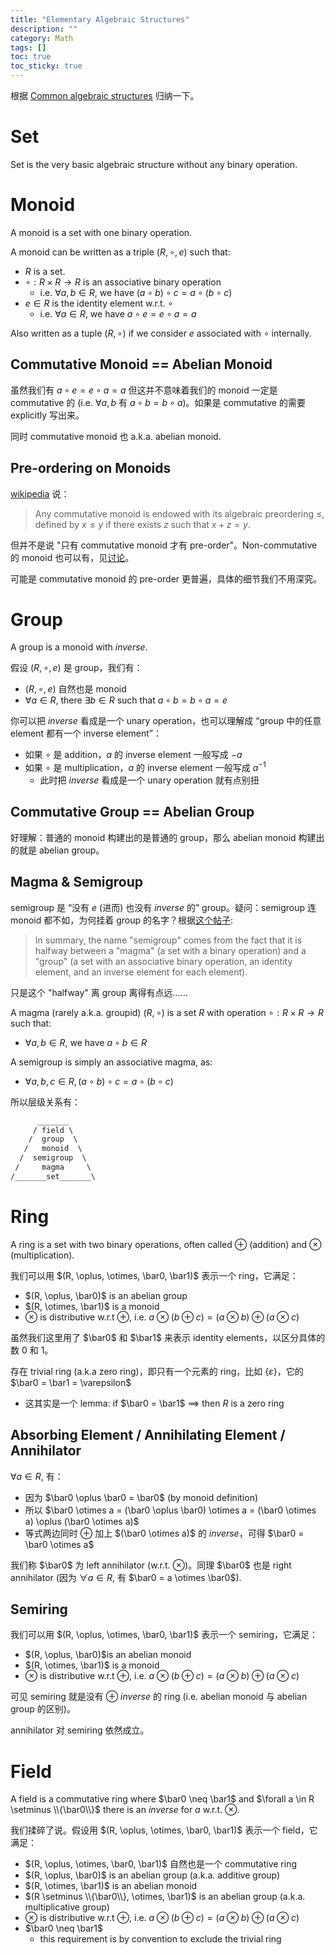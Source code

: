 ```yaml
---
title: "Elementary Algebraic Structures"
description: ""
category: Math
tags: []
toc: true
toc_sticky: true
---
```


根据 [Common algebraic structures](https://en.wikipedia.org/wiki/Algebraic_structure#Common_algebraic_structures) 归纳一下。

# Set

Set is the very basic algebraic structure without any binary operation.

# Monoid

A monoid is a set with one binary operation. 

A monoid can be written as a triple $(R, \circ, e)$ such that:

- $R$ is a set.
- $\circ: R \times R \to R$ is an associative binary operation 
    - i.e. $\forall a, b \in R$, we have $(a \circ b) \circ c = a \circ (b \circ c)$
- $e \in R$ is the identity element w.r.t. $\circ$
    - i.e. $\forall a \in R$, we have $a \circ e = e \circ a = a$

Also written as a tuple $(R, \circ)$ if we consider $e$ associated with $\circ$ internally.

## Commutative Monoid == Abelian Monoid

虽然我们有 $a \circ e = e \circ a = a$ 但这并不意味着我们的 monoid 一定是 commutative 的 (i.e. $\forall a,b$ 有 $a \circ b = b \circ a$)。如果是 commutative 的需要 explicitly 写出来。

同时 commutative monoid 也 a.k.a. abelian monoid.

## Pre-ordering on Monoids

[wikipedia](https://en.wikipedia.org/wiki/Monoid#Commutative_monoid) 说：

> Any commutative monoid is endowed with its algebraic preordering $\leq$, defined by $x \leq y$ if there exists $z$ such that $x + z = y$.

但并不是说 "只有 commutative monoid 才有 pre-order"。Non-commutative 的 monoid 也可以有，见[讨论](https://math.stackexchange.com/questions/2463279/natural-pre-order-for-non-commutative-monoids)。

可能是 commutative monoid 的 pre-order 更普遍，具体的细节我们不用深究。

# Group

A group is a monoid with *inverse*.

假设 $(R, \circ, e)$ 是 group，我们有：

- $(R, \circ, e)$ 自然也是 monoid
- $\forall a \in R$, there $\exists b \in R$ such that $a \circ b = b \circ a = e$

你可以把 *inverse* 看成是一个 unary operation，也可以理解成 “group 中的任意 element 都有一个 inverse element”：

- 如果 $\circ$ 是 addition，$a$ 的 inverse element 一般写成 $-a$
- 如果 $\circ$ 是 multiplication，$a$ 的 inverse element 一般写成 $a^{-1}$
    - 此时把 *inverse* 看成是一个 unary operation 就有点别扭

## Commutative Group == Abelian Group

好理解：普通的 monoid 构建出的是普通的 group，那么 abelian monoid 构建出的就是 abelian group。

## Magma & Semigroup

semigroup 是 “没有 $e$ (进而) 也没有 *inverse* 的” group。疑问：semigroup 连 monoid 都不如，为何挂着 group 的名字？根据[这个帖子](https://www.physicsforums.com/threads/semigroups-exploring-the-logic-behind-the-name.248488/):
> In summary, the name "semigroup" comes from the fact that it is halfway between a "magma" (a set with a binary operation) and a "group" (a set with an associative binary operation, an identity element, and an inverse element for each element).
  
只是这个 "halfway" 离 group 离得有点远……

A magma (rarely a.k.a. groupid) $(R, \circ)$ is a set $R$ with operation $\circ: R \times R \to R$ such that:

- $\forall a,b \in R$, we have $a \circ b \in R$

A semigroup is simply an associative magma, as:

- $\forall a, b, c \in R, (a \circ b) \circ c = a \circ (b \circ c)$

所以层级关系有：
```txt
      _______
     / field \
    /  group  \
   /   monoid  \
  /  semigroup  \
 /     magma     \
/_______set_______\
```

# Ring

A ring is a set with two binary operations, often called $\oplus$ (addition) and $\otimes$ (multiplication). 

我们可以用 $(R, \oplus, \otimes, \bar0, \bar1)$ 表示一个 ring，它满足：

- $(R, \oplus, \bar0)$ is an abelian group
- $(R, \otimes, \bar1)$ is a monoid
- $\otimes$ is distributive w.r.t $\oplus$, i.e. $a \otimes (b \oplus c) = (a \otimes b) \oplus (a \otimes c)$

虽然我们这里用了 $\bar0$ 和 $\bar1$ 来表示 identity elements，以区分具体的数 $0$ 和 $1$。

存在 trivial ring (a.k.a zero ring)，即只有一个元素的 ring，比如 $\{\varepsilon\}$，它的 $\bar0 = \bar1 = \varepsilon$

- 这其实是一个 lemma: if $\bar0 = \bar1$ $\implies$ then $R$ is a zero ring

## Absorbing Element / Annihilating Element / Annihilator

$\forall a \in R$, 有：

- 因为 $\bar0 \oplus \bar0 = \bar0$ (by monoid definition)
- 所以 $\bar0 \otimes a = (\bar0 \oplus \bar0) \otimes a = (\bar0 \otimes a) \oplus (\bar0 \otimes a)$
- 等式两边同时 $\oplus$ 加上 $(\bar0 \otimes a)$ 的 *inverse*，可得 $\bar0 = \bar0 \otimes a$

我们称 $\bar0$ 为 left annihilator (w.r.t. $\otimes$)。同理  $\bar0$ 也是 right annihilator (因为 $\forall a \in R$, 有 $\bar0 = a \otimes \bar0$).

## Semiring

我们可以用 $(R, \oplus, \otimes, \bar0, \bar1)$ 表示一个 semiring，它满足：

- $(R, \oplus, \bar0)$is an abelian monoid
- $(R, \otimes, \bar1)$ is a monoid
- $\otimes$ is distributive w.r.t $\oplus$, i.e. $a \otimes (b \oplus c) = (a \otimes b) \oplus (a \otimes c)$

可见 semiring 就是没有 $\oplus$ *inverse* 的 ring (i.e. abelian monoid 与 abelian group 的区别)。

annihilator 对 semiring 依然成立。

# Field

A field is a commutative ring where $\bar0 \neq \bar1$ and $\forall a \in R \setminus \\{\bar0\\}$ there is an *inverse* for $a$ w.r.t. $\otimes$.

我们揉碎了说。假设用 $(R, \oplus, \otimes, \bar0, \bar1)$ 表示一个 field，它满足：

- $(R, \oplus, \otimes, \bar0, \bar1)$ 自然也是一个 commutative ring
- $(R, \oplus, \bar0)$ is an abelian group (a.k.a. additive group)
- $(R, \otimes, \bar1)$ is an abelian monoid
- $(R \setminus \\{\bar0\\}, \otimes, \bar1)$ is an abelian group (a.k.a. multiplicative group)
- $\otimes$ is distributive w.r.t $\oplus$, i.e. $a \otimes (b \oplus c) = (a \otimes b) \oplus (a \otimes c)$
- $\bar0 \neq \bar1$
  - this requirement is by convention to exclude the trivial ring